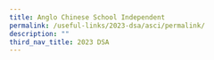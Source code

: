 ```yaml
---
title: Anglo Chinese School Independent
permalink: /useful-links/2023-dsa/asci/permalink/
description: ""
third_nav_title: 2023 DSA
---
```

